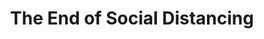 ---
layout: archive_film
permalink: en/archive/2020/extra-short/the-end-of-social-distancing

title: The End of Social Distancing
director: Victor Claramunt
country: Spain
description: Since I started making films, many people have asked me about the distance at which I place my talents in all my films. Now, in a quarantine state, I have decided to study it and show everyone, in a funny way , as it is not true that there is a social distance between them.
category: extra-short
image_folder: images/films/archive/2020/extra-short/the-end-of-social-distancing
is_winner: false
submission_year: 2020
lang: en
---